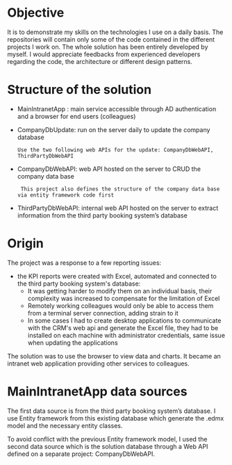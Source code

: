 
# Objective
It is to demonstrate my skills on the technologies I use on a daily basis. The repositories will contain only some of the code contained in the different projects I work on. The whole solution has been entirely developed by myself.
I would appreciate feedbacks from experienced developers regarding the code, the architecture or different design patterns.

# Structure of the solution
  -	MainIntranetApp : main service accessible through AD authentication and a browser for end users (colleagues)
  -	CompanyDbUpdate: run on the server daily to update the company database
  
	    Use the two following web APIs for the update: CompanyDbWebAPI, ThirdPartyDbWebAPI

  -	CompanyDbWebAPI: web API hosted on the server to CRUD the company data base
  
	     This project also defines the structure of the company data base via entity framework code first
  -	ThirdPartyDbWebAPI: internal web API hosted on the server to extract information from the third party booking system’s database


# Origin
The project was a response to a few reporting issues:
  - the KPI reports were created with Excel, automated and connected to the third party booking system's database:
      - It was getting harder to modify them on an individual basis, their complexity was increased to compensate for the limitation of Excel
      - Remotely working colleagues would only be able to access them from a terminal server connection, adding strain to it
      - In some cases I had to create desktop applications to communicate with the CRM's web api and generate the Excel file, they had to be installed on each machine with administrator credentials, same issue when updating the applications
          
The solution was to use the browser to view data and charts. It became an intranet web application providing other services to colleagues.       



# MainIntranetApp data sources
The first data source is from the third party booking system’s database. I use Entity framework from this existing database which generate the .edmx model and the necessary entity classes.

To avoid conflict with the previous Entity framework model, I used the second data source which is the solution database through a Web API defined on a separate project: CompanyDbWebAPI.

  
